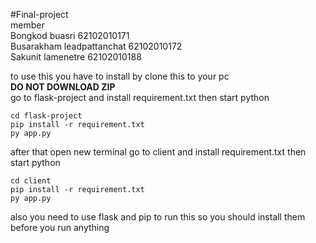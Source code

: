 #Final-project  
member  
Bongkod buasri 62102010171  
Busarakham leadpattanchat 62102010172  
Sakunit Iamenetre 62102010188




to use this you have to install by clone this to your pc      
**DO NOT DOWNLOAD ZIP**  
go to flask-project and install requirement.txt then start python

```
cd flask-project
pip install -r requirement.txt
py app.py
```
after that open new terminal
go to client and install requirement.txt then start python

```
cd client
pip install -r requirement.txt
py app.py
```
also you need to use flask and pip to run this so you should install them before you run anything
